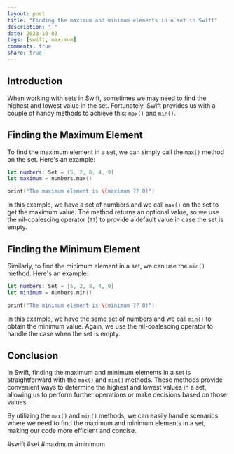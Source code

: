 ```yaml
---
layout: post
title: "Finding the maximum and minimum elements in a set in Swift"
description: " "
date: 2023-10-03
tags: [swift, maximum]
comments: true
share: true
---
```


## Introduction

When working with sets in Swift, sometimes we may need to find the highest and lowest value in the set. Fortunately, Swift provides us with a couple of handy methods to achieve this: `max()` and `min()`.

## Finding the Maximum Element

To find the maximum element in a set, we can simply call the `max()` method on the set. Here's an example:

```swift
let numbers: Set = [5, 2, 8, 4, 9]
let maximum = numbers.max()

print("The maximum element is \(maximum ?? 0)")
```

In this example, we have a set of numbers and we call `max()` on the set to get the maximum value. The method returns an optional value, so we use the nil-coalescing operator (`??`) to provide a default value in case the set is empty.

## Finding the Minimum Element

Similarly, to find the minimum element in a set, we can use the `min()` method. Here's an example:

```swift
let numbers: Set = [5, 2, 8, 4, 9]
let minimum = numbers.min()

print("The minimum element is \(minimum ?? 0)")
```

In this example, we have the same set of numbers and we call `min()` to obtain the minimum value. Again, we use the nil-coalescing operator to handle the case when the set is empty.

## Conclusion

In Swift, finding the maximum and minimum elements in a set is straightforward with the `max()` and `min()` methods. These methods provide convenient ways to determine the highest and lowest values in a set, allowing us to perform further operations or make decisions based on those values.

By utilizing the `max()` and `min()` methods, we can easily handle scenarios where we need to find the maximum and minimum elements in a set, making our code more efficient and concise.

#swift #set #maximum #minimum